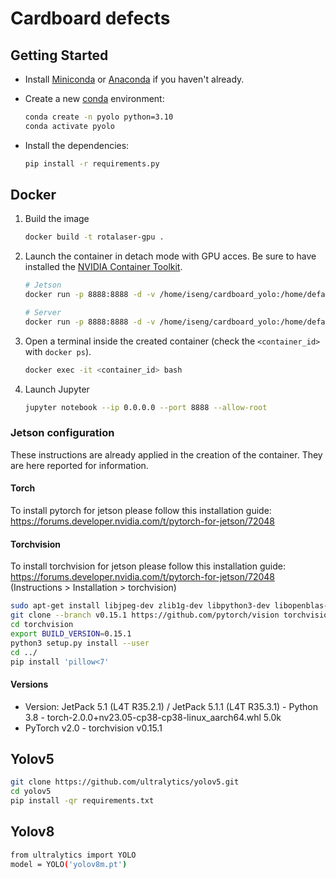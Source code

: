 # Cardboard defects

## Getting Started
- Install [Miniconda](https://docs.anaconda.com/free/miniconda/) or [Anaconda](https://www.anaconda.com/download) if you haven't already.

- Create a new [conda](https://docs.anaconda.com/free/miniconda/) environment:
    ```bash
    conda create -n pyolo python=3.10
    conda activate pyolo
    ```

- Install the dependencies:
    ```bash
    pip install -r requirements.py
    ```

## Docker

1. Build the image
    ```bash
    docker build -t rotalaser-gpu .
    ```
2. Launch the container in detach mode with GPU acces. Be sure to have installed the [NVIDIA Container Toolkit](https://docs.nvidia.com/datacenter/cloud-native/container-toolkit/latest/install-guide.html).
    ```bash
    # Jetson
    docker run -p 8888:8888 -d -v /home/iseng/cardboard_yolo:/home/default/ --runtime nvidia -it rotalaser-gpu bash

    # Server
    docker run -p 8888:8888 -d -v /home/iseng/cardboard_yolo:/home/default/ --gpus=all -it rotalaser-gpu bash
    ```
3. Open a terminal inside the created container (check the `<container_id>` with `docker ps`).
    ```bash
    docker exec -it <container_id> bash
    ```
4. Launch Jupyter
    ```bash
    jupyter notebook --ip 0.0.0.0 --port 8888 --allow-root
    ```

### Jetson configuration
These instructions are already applied in the creation of the container. They are here reported for information.

#### Torch
To install pytorch for jetson please follow this installation guide: https://forums.developer.nvidia.com/t/pytorch-for-jetson/72048

#### Torchvision
To install torchvision for jetson please follow this installation guide: https://forums.developer.nvidia.com/t/pytorch-for-jetson/72048 (Instructions > Installation > torchvision)

```bash
sudo apt-get install libjpeg-dev zlib1g-dev libpython3-dev libopenblas-dev libavcodec-dev libavformat-dev libswscale-dev
git clone --branch v0.15.1 https://github.com/pytorch/vision torchvision
cd torchvision
export BUILD_VERSION=0.15.1
python3 setup.py install --user
cd ../
pip install 'pillow<7'
```

#### Versions
- Version: JetPack 5.1 (L4T R35.2.1) / JetPack 5.1.1 (L4T R35.3.1) - Python 3.8 - torch-2.0.0+nv23.05-cp38-cp38-linux_aarch64.whl 5.0k
- PyTorch v2.0 - torchvision v0.15.1

## Yolov5
```bash
git clone https://github.com/ultralytics/yolov5.git
cd yolov5
pip install -qr requirements.txt
```

## Yolov8
```bash
from ultralytics import YOLO
model = YOLO('yolov8m.pt')
```
